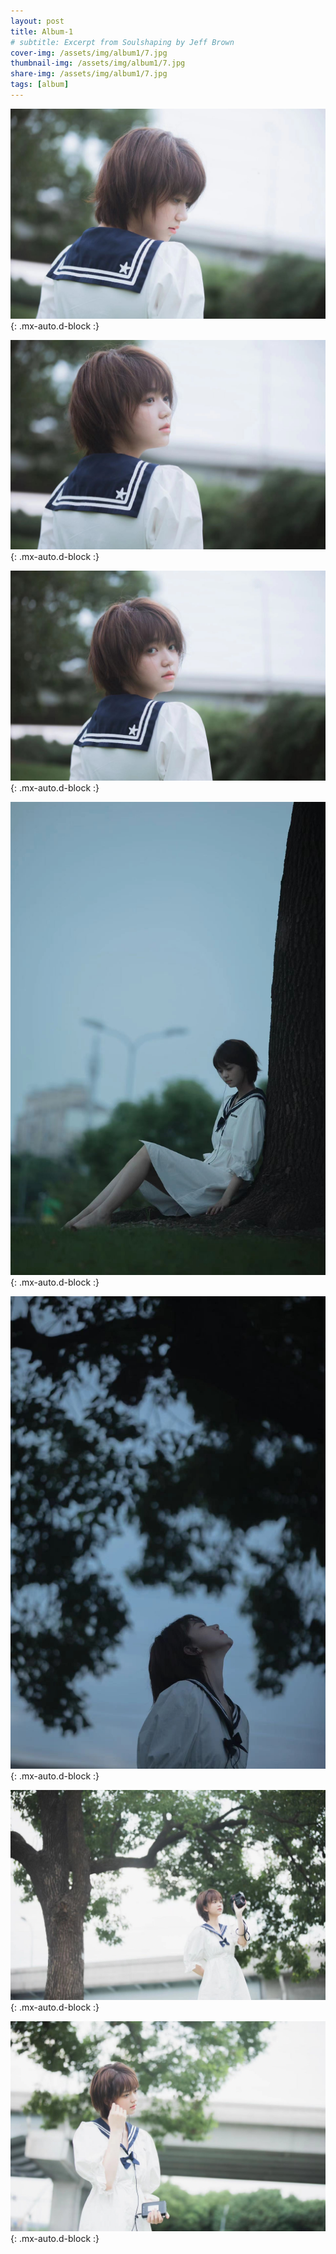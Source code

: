 ```yaml
---
layout: post
title: Album-1
# subtitle: Excerpt from Soulshaping by Jeff Brown
cover-img: /assets/img/album1/7.jpg
thumbnail-img: /assets/img/album1/7.jpg
share-img: /assets/img/album1/7.jpg
tags: [album]
---
```


![p1](/assets/img/album1/1.jpg){: .mx-auto.d-block :}

![p2](/assets/img/album1/2.jpg){: .mx-auto.d-block :}

![p3](/assets/img/album1/3.jpg){: .mx-auto.d-block :}

![p4](/assets/img/album1/4.jpg){: .mx-auto.d-block :}

![p5](/assets/img/album1/5.jpg){: .mx-auto.d-block :}

![p6](/assets/img/album1/6.jpg){: .mx-auto.d-block :}

![p7](/assets/img/album1/7.jpg){: .mx-auto.d-block :}